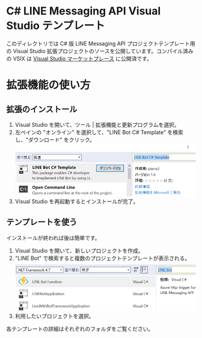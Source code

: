 # C# LINE Messaging API Visual Studio テンプレート

このディレクトリでは C# 版 LINE Messaging API プロジェクトテンプレート用の Visual Studio 拡張プロジェクトのソースを公開しています。コンパイル済みの VSIX は [Visual Studio マーケットプレース](https://marketplace.visualstudio.com/items?itemName=pierre3.LINEBotCSharpTemplate) に公開済です。

# 拡張機能の使い方

## 拡張のインストール
1. Visual Studio を開いて、ツール | 拡張機能と更新プログラムを選択。
1. 左ペインの "オンライン" を選択して、"LINE Bot C# Template" を検索し、"ダウンロード" をクリック。 <br/>
![ExtensionSearch_ja.PNG](../ImagesForREADME/ExtensionSearch_ja.PNG)
1. Visual Studio を再起動するとインストールが完了。

## テンプレートを使う  
インストールが終われば後は簡単です。

1. Visual Studio を開いて、新しいプロジェクトを作成。
1. "LINE Bot" で検索すると複数のプロジェクトテンプレートが表示される。 <br/>
![LINEBotTemplates_ja.PNG](../ImagesForREADME/LINEBotTemplates_ja.PNG)  
1. 利用したいプロジェクトを選択。

各テンプレートの詳細はそれぞれのフォルダをご覧ください。